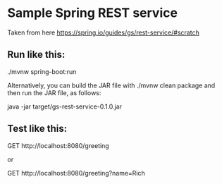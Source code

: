 # Sample Spring REST service
Taken from here https://spring.io/guides/gs/rest-service/#scratch

## Run like this:
./mvnw spring-boot:run

Alternatively, you can build the JAR file with ./mvnw clean package and then run the JAR file, as follows:

java -jar target/gs-rest-service-0.1.0.jar

## Test like this:
GET http://localhost:8080/greeting

or

GET http://localhost:8080/greeting?name=Rich
